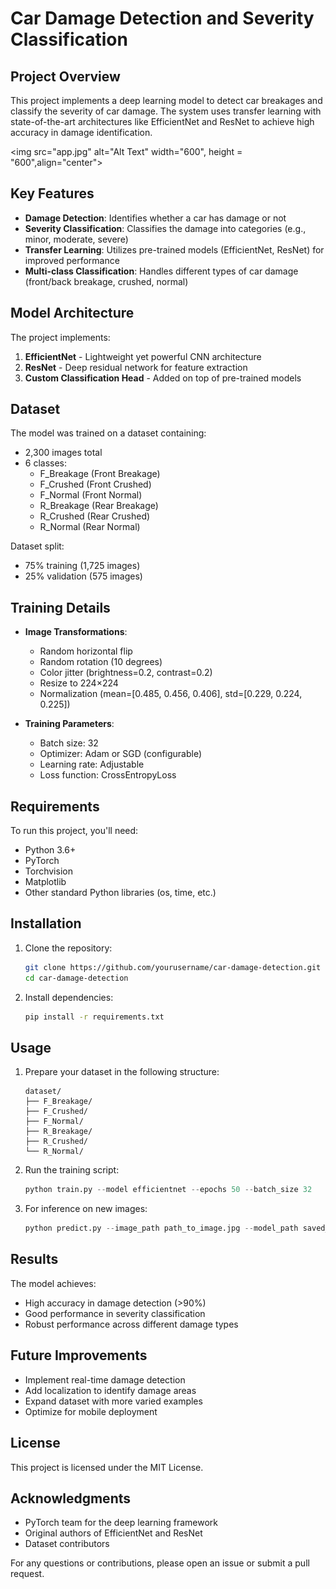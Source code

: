 # Car Damage Detection and Severity Classification

## Project Overview

This project implements a deep learning model to detect car breakages and classify the severity of car damage. The system uses transfer learning with state-of-the-art architectures like EfficientNet and ResNet to achieve high accuracy in damage identification.

<img src="app.jpg" alt="Alt Text" width="600", height = "600",align="center">

## Key Features

- **Damage Detection**: Identifies whether a car has damage or not
- **Severity Classification**: Classifies the damage into categories (e.g., minor, moderate, severe)
- **Transfer Learning**: Utilizes pre-trained models (EfficientNet, ResNet) for improved performance
- **Multi-class Classification**: Handles different types of car damage (front/back breakage, crushed, normal)

## Model Architecture

The project implements:

1. **EfficientNet** - Lightweight yet powerful CNN architecture
2. **ResNet** - Deep residual network for feature extraction
3. **Custom Classification Head** - Added on top of pre-trained models

## Dataset

The model was trained on a dataset containing:
- 2,300 images total
- 6 classes:
  - F_Breakage (Front Breakage)
  - F_Crushed (Front Crushed)
  - F_Normal (Front Normal)
  - R_Breakage (Rear Breakage)
  - R_Crushed (Rear Crushed)
  - R_Normal (Rear Normal)

Dataset split:
- 75% training (1,725 images)
- 25% validation (575 images)

## Training Details

- **Image Transformations**:
  - Random horizontal flip
  - Random rotation (10 degrees)
  - Color jitter (brightness=0.2, contrast=0.2)
  - Resize to 224×224
  - Normalization (mean=[0.485, 0.456, 0.406], std=[0.229, 0.224, 0.225])

- **Training Parameters**:
  - Batch size: 32
  - Optimizer: Adam or SGD (configurable)
  - Learning rate: Adjustable
  - Loss function: CrossEntropyLoss

## Requirements

To run this project, you'll need:

- Python 3.6+
- PyTorch
- Torchvision
- Matplotlib
- Other standard Python libraries (os, time, etc.)

## Installation

1. Clone the repository:
   ```bash
   git clone https://github.com/yourusername/car-damage-detection.git
   cd car-damage-detection
   ```

2. Install dependencies:
   ```bash
   pip install -r requirements.txt
   ```

## Usage

1. Prepare your dataset in the following structure:
   ```
   dataset/
   ├── F_Breakage/
   ├── F_Crushed/
   ├── F_Normal/
   ├── R_Breakage/
   ├── R_Crushed/
   └── R_Normal/
   ```

2. Run the training script:
   ```python
   python train.py --model efficientnet --epochs 50 --batch_size 32
   ```

3. For inference on new images:
   ```python
   python predict.py --image_path path_to_image.jpg --model_path saved_model.pth
   ```

## Results

The model achieves:
- High accuracy in damage detection (>90%)
- Good performance in severity classification
- Robust performance across different damage types

## Future Improvements

- Implement real-time damage detection
- Add localization to identify damage areas
- Expand dataset with more varied examples
- Optimize for mobile deployment

## License

This project is licensed under the MIT License.

## Acknowledgments

- PyTorch team for the deep learning framework
- Original authors of EfficientNet and ResNet
- Dataset contributors

For any questions or contributions, please open an issue or submit a pull request.
